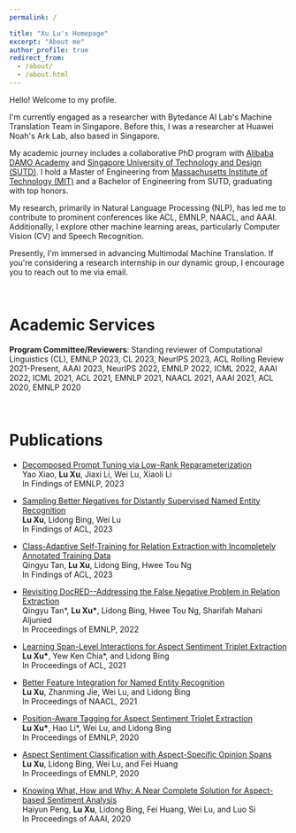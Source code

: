 ```yaml
---
permalink: /

title: "Xu Lu's Homepage"
excerpt: "About me"
author_profile: true
redirect_from: 
  - /about/
  - /about.html
---
```


Hello! Welcome to my profile.

I'm currently engaged as a researcher with Bytedance AI Lab's Machine Translation Team in Singapore. Before this, I was a researcher at Huawei Noah's Ark Lab, also based in Singapore.

My academic journey includes a collaborative PhD program with [Alibaba DAMO Academy](https://damo.alibaba.com/) and [Singapore University of Technology and Design (SUTD)](https://www.sutd.edu.sg/). I hold a Master of Engineering from [Massachusetts Institute of Technology (MIT)](https://www.mit.edu/) and a Bachelor of Engineering from SUTD, graduating with top honors.

My research, primarily in Natural Language Processing (NLP), has led me to contribute to prominent conferences like ACL, EMNLP, NAACL, and AAAI. Additionally, I explore other machine learning areas, particularly Computer Vision (CV) and Speech Recognition.

Presently, I'm immersed in advancing Multimodal Machine Translation. If you're considering a research internship in our dynamic group, I encourage you to reach out to me via email.


<br/>

Academic Services
======
**Program Committee/Reviewers**: Standing reviewer of Computational Linguistics (CL), EMNLP 2023, CL 2023, NeurIPS 2023, ACL Rolling Review 2021-Present, AAAI 2023, NeurIPS  2022, EMNLP 2022, ICML 2022,  AAAI 2022, ICML 2021,  ACL 2021, EMNLP 2021,  NAACL 2021, AAAI 2021, ACL 2020,  EMNLP 2020

<br/>

Publications
======
- [Decomposed Prompt Tuning via Low-Rank Reparameterization](https://arxiv.org/pdf/2310.10094.pdf)<br/>
Yao Xiao, **Lu Xu**, Jiaxi Li, Wei Lu, Xiaoli Li<br/>
In Findings of EMNLP, 2023

- [Sampling Better Negatives for Distantly Supervised Named Entity Recognition](https://arxiv.org/pdf/2305.13142.pdf)<br/>
**Lu Xu**, Lidong Bing, Wei Lu<br/>
In Findings of ACL, 2023

- [Class-Adaptive Self-Training for Relation Extraction with Incompletely Annotated Training Data](https://arxiv.org/pdf/2306.09697.pdf)<br/>
Qingyu Tan, **Lu Xu**, Lidong Bing, Hwee Tou Ng<br/>
In Findings of ACL, 2023

- [Revisiting DocRED--Addressing the False Negative Problem in Relation Extraction](https://aclanthology.org/2022.emnlp-main.580.pdf)<br/>
Qingyu Tan\*, **Lu Xu\***, Lidong Bing, Hwee Tou Ng, Sharifah Mahani Aljunied<br/>
In Proceedings of EMNLP, 2022

- [Learning Span-Level Interactions for Aspect Sentiment Triplet Extraction](https://aclanthology.org/2021.acl-long.367.pdf)<br/>
**Lu  Xu\***, Yew Ken Chia\*, and Lidong Bing<br/>
In Proceedings of ACL, 2021

- [Better Feature Integration for Named Entity Recognition](https://arxiv.org/pdf/2104.05316.pdf)<br/>
**Lu  Xu**, Zhanming Jie, Wei Lu, and Lidong Bing<br/>
In Proceedings of NAACL, 2021

- [Position-Aware Tagging for Aspect Sentiment Triplet Extraction](https://arxiv.org/pdf/2010.02609.pdf)<br/>
**Lu  Xu\***,  Hao  Li\*,  Wei  Lu,  and  Lidong  Bing<br/>
In Proceedings of EMNLP, 2020

- [Aspect Sentiment Classification with Aspect-Specific Opinion Spans](https://arxiv.org/pdf/2010.02696.pdf)<br/>
**Lu  Xu**, Lidong Bing, Wei Lu, and Fei Huang<br/>
In Proceedings of EMNLP, 2020

- [Knowing What, How and Why: A Near Complete Solution for Aspect-based Sentiment Analysis](https://ojs.aaai.org//index.php/AAAI/article/view/6383)<br/>
Haiyun Peng, **Lu Xu**, Lidong Bing, Fei Huang, Wei Lu, and Luo Si<br/>
In Proceedings of AAAI, 2020

<br/>
